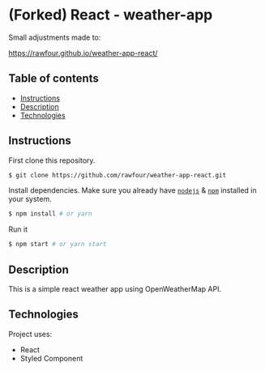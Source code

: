# (Forked) React - weather-app
 Small adjustments made to:

https://rawfour.github.io/weather-app-react/

## Table of contents
* [Instructions](#Instructions)
* [Description](#Description)
* [Technologies](#Technologies)


## Instructions

First clone this repository.
```bash
$ git clone https://github.com/rawfour/weather-app-react.git
```

Install dependencies. Make sure you already have [`nodejs`](https://nodejs.org/en/) & [`npm`](https://www.npmjs.com/) installed in your system.
```bash
$ npm install # or yarn
```

Run it
```bash
$ npm start # or yarn start
```

## Description
This is a simple react weather app using OpenWeatherMap API.
 
## Technologies
Project uses:
* React
* Styled Component


